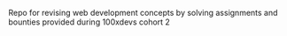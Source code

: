 Repo for revising web development concepts by solving assignments and bounties provided during 100xdevs cohort 2
